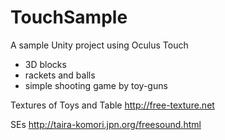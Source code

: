 # TouchSample

A sample Unity project using Oculus Touch

- 3D blocks
- rackets and balls
- simple shooting game by toy-guns

Textures of Toys and Table
http://free-texture.net

SEs
http://taira-komori.jpn.org/freesound.html
